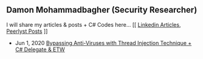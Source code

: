 ## Damon Mohammadbagher (Security Researcher)

I will share my articles & posts + C# Codes here... 
[[ [Linkedin Articles](https://www.linkedin.com/today/author/damonmohammadbagher?trk=author-info__article-link),
[Peerlyst Posts](https://www.peerlyst.com/users/damon-mohammadbagher) ]]

- Jun 1, 2020 [Bypassing Anti-Viruses with Thread Injection Technique + C# Delegate & ETW](/Posts/1jun2020x.html)




